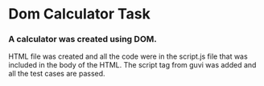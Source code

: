 # Dom Calculator Task
### A calculator was created using DOM.
HTML file was created and all the code were in the script.js file that was included in the body of the HTML.
The script tag from guvi was added and all the test cases are passed.
